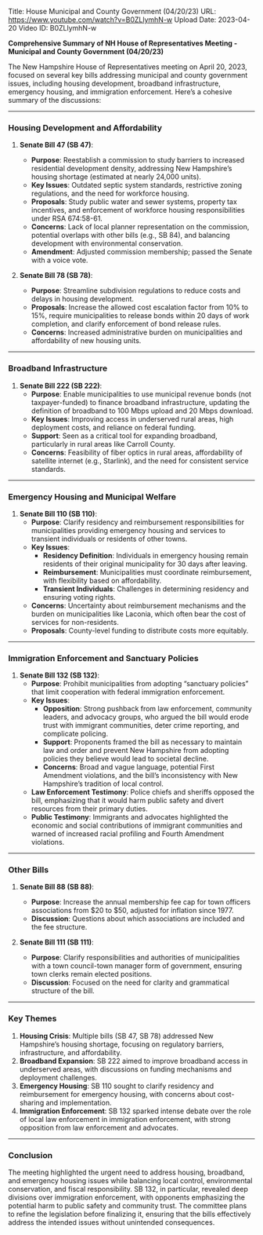 Title: House Municipal and County Government (04/20/23)
URL: https://www.youtube.com/watch?v=B0ZLlymhN-w
Upload Date: 2023-04-20
Video ID: B0ZLlymhN-w

**Comprehensive Summary of NH House of Representatives Meeting - Municipal and County Government (04/20/23)**

The New Hampshire House of Representatives meeting on April 20, 2023, focused on several key bills addressing municipal and county government issues, including housing development, broadband infrastructure, emergency housing, and immigration enforcement. Here’s a cohesive summary of the discussions:

---

### **Housing Development and Affordability**
1. **Senate Bill 47 (SB 47)**:
   - **Purpose**: Reestablish a commission to study barriers to increased residential development density, addressing New Hampshire’s housing shortage (estimated at nearly 24,000 units).
   - **Key Issues**: Outdated septic system standards, restrictive zoning regulations, and the need for workforce housing.
   - **Proposals**: Study public water and sewer systems, property tax incentives, and enforcement of workforce housing responsibilities under RSA 674:58-61.
   - **Concerns**: Lack of local planner representation on the commission, potential overlaps with other bills (e.g., SB 84), and balancing development with environmental conservation.
   - **Amendment**: Adjusted commission membership; passed the Senate with a voice vote.

2. **Senate Bill 78 (SB 78)**:
   - **Purpose**: Streamline subdivision regulations to reduce costs and delays in housing development.
   - **Proposals**: Increase the allowed cost escalation factor from 10% to 15%, require municipalities to release bonds within 20 days of work completion, and clarify enforcement of bond release rules.
   - **Concerns**: Increased administrative burden on municipalities and affordability of new housing units.

---

### **Broadband Infrastructure**
1. **Senate Bill 222 (SB 222)**:
   - **Purpose**: Enable municipalities to use municipal revenue bonds (not taxpayer-funded) to finance broadband infrastructure, updating the definition of broadband to 100 Mbps upload and 20 Mbps download.
   - **Key Issues**: Improving access in underserved rural areas, high deployment costs, and reliance on federal funding.
   - **Support**: Seen as a critical tool for expanding broadband, particularly in rural areas like Carroll County.
   - **Concerns**: Feasibility of fiber optics in rural areas, affordability of satellite internet (e.g., Starlink), and the need for consistent service standards.

---

### **Emergency Housing and Municipal Welfare**
1. **Senate Bill 110 (SB 110)**:
   - **Purpose**: Clarify residency and reimbursement responsibilities for municipalities providing emergency housing and services to transient individuals or residents of other towns.
   - **Key Issues**:
     - **Residency Definition**: Individuals in emergency housing remain residents of their original municipality for 30 days after leaving.
     - **Reimbursement**: Municipalities must coordinate reimbursement, with flexibility based on affordability.
     - **Transient Individuals**: Challenges in determining residency and ensuring voting rights.
   - **Concerns**: Uncertainty about reimbursement mechanisms and the burden on municipalities like Laconia, which often bear the cost of services for non-residents.
   - **Proposals**: County-level funding to distribute costs more equitably.

---

### **Immigration Enforcement and Sanctuary Policies**
1. **Senate Bill 132 (SB 132)**:
   - **Purpose**: Prohibit municipalities from adopting “sanctuary policies” that limit cooperation with federal immigration enforcement.
   - **Key Issues**:
     - **Opposition**: Strong pushback from law enforcement, community leaders, and advocacy groups, who argued the bill would erode trust with immigrant communities, deter crime reporting, and complicate policing.
     - **Support**: Proponents framed the bill as necessary to maintain law and order and prevent New Hampshire from adopting policies they believe would lead to societal decline.
     - **Concerns**: Broad and vague language, potential First Amendment violations, and the bill’s inconsistency with New Hampshire’s tradition of local control.
   - **Law Enforcement Testimony**: Police chiefs and sheriffs opposed the bill, emphasizing that it would harm public safety and divert resources from their primary duties.
   - **Public Testimony**: Immigrants and advocates highlighted the economic and social contributions of immigrant communities and warned of increased racial profiling and Fourth Amendment violations.

---

### **Other Bills**
1. **Senate Bill 88 (SB 88)**:
   - **Purpose**: Increase the annual membership fee cap for town officers associations from $20 to $50, adjusted for inflation since 1977.
   - **Discussion**: Questions about which associations are included and the fee structure.

2. **Senate Bill 111 (SB 111)**:
   - **Purpose**: Clarify responsibilities and authorities of municipalities with a town council-town manager form of government, ensuring town clerks remain elected positions.
   - **Discussion**: Focused on the need for clarity and grammatical structure of the bill.

---

### **Key Themes**
1. **Housing Crisis**: Multiple bills (SB 47, SB 78) addressed New Hampshire’s housing shortage, focusing on regulatory barriers, infrastructure, and affordability.
2. **Broadband Expansion**: SB 222 aimed to improve broadband access in underserved areas, with discussions on funding mechanisms and deployment challenges.
3. **Emergency Housing**: SB 110 sought to clarify residency and reimbursement for emergency housing, with concerns about cost-sharing and implementation.
4. **Immigration Enforcement**: SB 132 sparked intense debate over the role of local law enforcement in immigration enforcement, with strong opposition from law enforcement and advocates.

---

### **Conclusion**
The meeting highlighted the urgent need to address housing, broadband, and emergency housing issues while balancing local control, environmental conservation, and fiscal responsibility. SB 132, in particular, revealed deep divisions over immigration enforcement, with opponents emphasizing the potential harm to public safety and community trust. The committee plans to refine the legislation before finalizing it, ensuring that the bills effectively address the intended issues without unintended consequences.